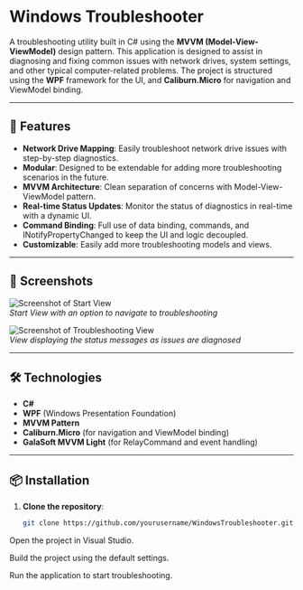 # Windows Troubleshooter

A troubleshooting utility built in C# using the **MVVM (Model-View-ViewModel)** design pattern. This application is designed to assist in diagnosing and fixing common issues with network drives, system settings, 
and other typical computer-related problems. The project is structured using the **WPF** framework for the UI, and **Caliburn.Micro** for navigation and ViewModel binding.

---

## 🚀 Features

- **Network Drive Mapping**: Easily troubleshoot network drive issues with step-by-step diagnostics.
- **Modular**: Designed to be extendable for adding more troubleshooting scenarios in the future.
- **MVVM Architecture**: Clean separation of concerns with Model-View-ViewModel pattern.
- **Real-time Status Updates**: Monitor the status of diagnostics in real-time with a dynamic UI.
- **Command Binding**: Full use of data binding, commands, and INotifyPropertyChanged to keep the UI and logic decoupled.
- **Customizable**: Easily add more troubleshooting models and views.

---

## 📸 Screenshots

![Screenshot of Start View](assets/start-view.png)  
*Start View with an option to navigate to troubleshooting*

![Screenshot of Troubleshooting View](assets/troubleshooting-view.png)  
*View displaying the status messages as issues are diagnosed*

---

## 🛠️ Technologies

- **C#**
- **WPF** (Windows Presentation Foundation)
- **MVVM Pattern**
- **Caliburn.Micro** (for navigation and ViewModel binding)
- **GalaSoft MVVM Light** (for RelayCommand and event handling)

---

## 📦 Installation

1. **Clone the repository**:

   ```bash
   git clone https://github.com/yourusername/WindowsTroubleshooter.git

Open the project in Visual Studio.

Build the project using the default settings.

Run the application to start troubleshooting.
